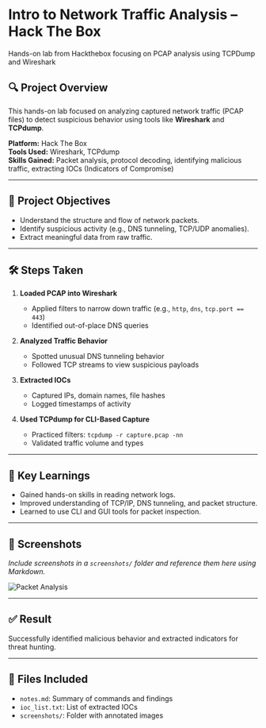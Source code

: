 # Intro to Network Traffic Analysis – Hack The Box
Hands-on lab from Hackthebox focusing on PCAP analysis using TCPDump and Wireshark

## 🔍 Project Overview
This hands-on lab focused on analyzing captured network traffic (PCAP files) to detect suspicious behavior using tools like **Wireshark** and **TCPdump**.

**Platform:** Hack The Box  
**Tools Used:** Wireshark, TCPdump  
**Skills Gained:** Packet analysis, protocol decoding, identifying malicious traffic, extracting IOCs (Indicators of Compromise)

---

## 📂 Project Objectives
- Understand the structure and flow of network packets.
- Identify suspicious activity (e.g., DNS tunneling, TCP/UDP anomalies).
- Extract meaningful data from raw traffic.

---

## 🛠 Steps Taken

1. **Loaded PCAP into Wireshark**
   - Applied filters to narrow down traffic (e.g., `http`, `dns`, `tcp.port == 443`)
   - Identified out-of-place DNS queries

2. **Analyzed Traffic Behavior**
   - Spotted unusual DNS tunneling behavior
   - Followed TCP streams to view suspicious payloads

3. **Extracted IOCs**
   - Captured IPs, domain names, file hashes
   - Logged timestamps of activity

4. **Used TCPdump for CLI-Based Capture**
   - Practiced filters: `tcpdump -r capture.pcap -nn`
   - Validated traffic volume and types

---

## 🧠 Key Learnings
- Gained hands-on skills in reading network logs.
- Improved understanding of TCP/IP, DNS tunneling, and packet structure.
- Learned to use CLI and GUI tools for packet inspection.

---

## 📸 Screenshots
_Include screenshots in a `screenshots/` folder and reference them here using Markdown._

![Packet Analysis](screenshots/wireshark-filter.png)

---

## ✅ Result
Successfully identified malicious behavior and extracted indicators for threat hunting.

---

## 📁 Files Included
- `notes.md`: Summary of commands and findings
- `ioc_list.txt`: List of extracted IOCs
- `screenshots/`: Folder with annotated images

